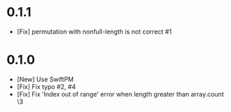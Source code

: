 # 0.1.1
- [Fix] permutation with nonfull-length is not correct \#1

# 0.1.0

- [New] Use SwiftPM
- [Fix] Fix typo \#2, \#4
- [Fix] Fix 'Index out of range' error when length greater than array.count \3
